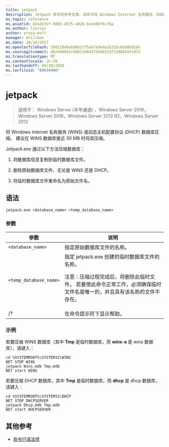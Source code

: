```yaml
---
title: jetpack
description: Jetpack 命令的参考文章，该命令将 Windows Internet 名称服务 (WINS) 或动态主机配置协议 (DHCP) 数据库中压缩。
ms.topic: reference
ms.assetid: 82a2b7ef-0db5-4575-a028-8acb0bf6c7ba
ms.author: lizross
author: eross-msft
manager: mtillman
ms.date: 10/16/2017
ms.openlocfilehash: 300218e6eb98e2cf5ab7adeda1b31bc0da0b026b
ms.sourcegitcommit: db2d46842c68813d043738d6523f13d8454fc972
ms.translationtype: MT
ms.contentlocale: zh-CN
ms.lasthandoff: 09/10/2020
ms.locfileid: "89634400"
---
```

# <a name="jetpack"></a>jetpack

> 适用于： Windows Server (半年通道) ，Windows Server 2019，Windows Server 2016，Windows Server 2012 R2，Windows Server 2012

将 Windows Internet 名称服务 (WINS) 或动态主机配置协议 (DHCP) 数据库压缩。 建议在 WINS 数据库接近 30 MB 时将其压缩。

Jetpack.exe 通过以下方法压缩数据库：

1. 将数据库信息复制到临时数据库文件。

2. 删除原始数据库文件，无论是 WINS 还是 DHCP。

3. 将临时数据库文件重命名为原始文件名。

## <a name="syntax"></a>语法

```
jetpack.exe <database_name> <temp_database_name>
```

### <a name="parameters"></a>参数

| 参数 | 说明 |
| ------- | -------- |
| `<database_name>` | 指定原始数据库文件的名称。 |
| `<temp_database_name>` | 指定 jetpack.exe 创建的临时数据库文件的名称。<p>注意：压缩过程完成后，将删除此临时文件。 若要使此命令正常工作，必须确保临时文件名是唯一的，并且具有该名称的文件不存在。 |
| /? | 在命令提示符下显示帮助。 |

### <a name="examples"></a>示例

若要压缩 WINS 数据库（其中 **Tmp** 是临时数据库，而 **wins-a** 是 wins 数据库），请键入：

```
cd %SYSTEMROOT%\SYSTEM32\WINS
NET STOP WINS
jetpack Wins.mdb Tmp.mdb
NET start WINS
```

若要压缩 DHCP 数据库，其中 **Tmp** 是临时数据库，而 **dhcp** 是 dhcp 数据库，请键入：

```
cd %SYSTEMROOT%\SYSTEM32\DHCP
NET STOP DHCPSERVER
jetpack Dhcp.mdb Tmp.mdb
NET start DHCPSERVER
```

## <a name="additional-references"></a>其他参考

- [命令行语法项](command-line-syntax-key.md)

